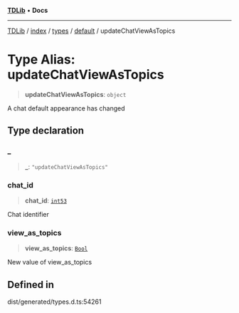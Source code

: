 [**TDLib**](../../../../../../README.md) • **Docs**

***

[TDLib](../../../../../../modules.md) / [index](../../../../../README.md) / [types](../../../README.md) / [default](../README.md) / updateChatViewAsTopics

# Type Alias: updateChatViewAsTopics

> **updateChatViewAsTopics**: `object`

A chat default appearance has changed

## Type declaration

### \_

> **\_**: `"updateChatViewAsTopics"`

### chat\_id

> **chat\_id**: [`int53`](int53-1.md)

Chat identifier

### view\_as\_topics

> **view\_as\_topics**: [`Bool`](Bool.md)

New value of view_as_topics

## Defined in

dist/generated/types.d.ts:54261
